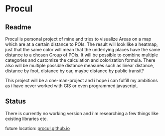 # Procul
## Readme

Procul is personal project of mine and tries to visualize Areas on a map which are at a certain distance to POIs. 
The result will look like a heatmap, just that the same color will mean that the underlying places have the same distance to a chosen Group of POIs. 
It will be possible to combine multiple categories and customize the calculation and colorization formula.
There also will be multiple possible distance measures such as linear distance, distance by foot, distance by car, maybe distance by public transit?

This project will be a one-man-project and i hope i can fulfill my ambitions as i have never worked with GIS or even programmed javascript.

## Status

There is currently no working version and i'm researching a few things like existing libraries etc.

future location: [procul.github.io](https://procul.github.io)